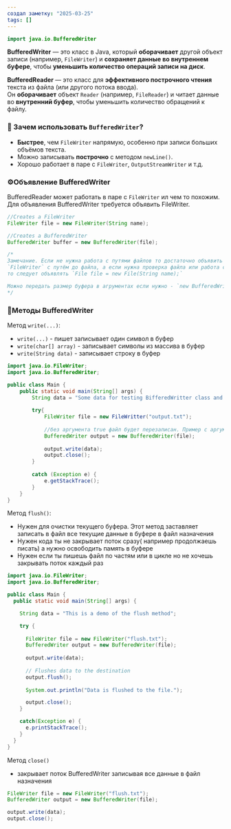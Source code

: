```yaml
---
создал заметку: "2025-03-25"
tags: []
---
```

```java
import java.io.BufferedWriter
```

**BufferedWriter** — это класс в Java, который **оборачивает** другой объект записи (например, `FileWriter`) и **сохраняет данные во внутреннем буфере**, чтобы **уменьшить количество операций записи на диск**.

**BufferedReader** — это класс для **эффективного построчного чтения** текста из файла (или другого потока ввода).  
Он **оборачивает** объект `Reader` (например, `FileReader`) и читает данные во **внутренний буфер**, чтобы уменьшить количество обращений к файлу.
 
### 📌 Зачем использовать `BufferedWriter`?

- **Быстрее**, чем `FileWriter` напрямую, особенно при записи больших объёмов текста.
- Можно записывать **построчно** с методом `newLine()`.
- Хорошо работает в паре с `FileWriter`, `OutputStreamWriter` и т.д.

### ⚙️Объявление BufferedWriter
BufferedReader может работать в паре с `FileWriter` ил чем то похожим. Для объявления BufferedWriter требуется объявить FileWriter.
```java title:"example"
//Creates a FileWriter
FileWriter file = new FileWriter(String name);

//Creates a BufferedWriter
BufferedWriter buffer = new BufferedWriter(file); 

/*
Замечание. Если не нужна работа с путями файлов то достаточно объявить 
`FileWriter` с путём до файла, а если нужна проверка файла или работа с путями
то следует объявлять `File file = new File(String name);`

Можно передать размер буфера в агрументах если нужно - `new BufferedWritter(file, int size)`. По дефолту 8192 символа
*/
```

### 👾Методы BufferedWriter
Метод `write(...)`:
- `write(...)` - пишет записывает один символ в буфер
- `write(char[] array)` - записывает символы из массива в буфер
- `write(String data)` - записывает строку в буфер

```java title:"Пример записи в буфер"
import java.io.FileWriter;
import java.io.BufferedWriter;

public class Main {
	public static void main(String[] args) {
		String data = "Some data for testing BifferedWritter class and his metods";
		
		try{
			FileWriter file = new FileWritter("output.txt");
			
			//без аргумента true файл будет перезаписан. Пример с аргументом true `new BufferedWriter(file, true)`
			BufferedWriter output = new BufferedWriter(file);
			
			output.write(data);
			output.close();
		}
		
		catch (Exception e) {
			e.getStackTrace();
		}
	}
}
```

Метод `flush()`:
- Нужен для очистки текущего буфера. Этот метод заставляет записать в файл все текущие данные в буфере в файл назначения
- Нужен кода ты не закрывает поток сразу( например продолжаешь писать) а нужно освободить память в буфере
- Нужен если ты пишешь файл по частям или в цикле но не хочешь закрывать поток каждый раз
```java title:"example"
import java.io.FileWriter;
import java.io.BufferedWriter;

public class Main {
  public static void main(String[] args) {

    String data = "This is a demo of the flush method";

    try {
      
      FileWriter file = new FileWriter("flush.txt");
      BufferedWriter output = new BufferedWriter(file);
      
      output.write(data);
      
      // Flushes data to the destination
      output.flush();
      
      System.out.println("Data is flushed to the file.");

      output.close();
    }

    catch(Exception e) {
      e.printStackTrace();
    }
  }
}

```

Метод `close()`
- закрывает поток BufferedWriter записывая все данные в файл назначения

```java title:"example"
FileWriter file = new FileWriter("flush.txt");
BufferedWriter output = new BufferedWriter(file);

output.write(data);
output.close();
```

